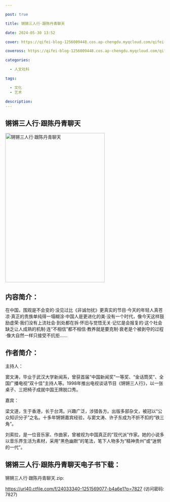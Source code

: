 ```yaml
---

post: true

title: 锵锵三人行·跟陈丹青聊天

date: 2024-05-30 13:52

cover: https://qifei-blog-1256009448.cos.ap-chengdu.myqcloud.com/qifei-blog/s8890250.jpg

coveross: https://qifei-blog-1256009448.cos.ap-chengdu.myqcloud.com/qifei-blog/s8890250.jpg

categories:

  - 人文社科

tags:

  - 文化
  - 艺术

description:
---
```


## 锵锵三人行·跟陈丹青聊天

<img alt="锵锵三人行·跟陈丹青聊天" class="aligncenter loading" data-was-processed="true" decoding="async" fetchpriority="high" height="471" src="https://qifei-blog-1256009448.cos.ap-chengdu.myqcloud.com/qifei-blog/s8890250.jpg" style="cursor: zoom-in;" width="314"/>

## 内容简介：

在中国，围观是不会变的·没见过比《非诚勿扰》更真实的节目·今天的年轻人真苍凉·真正的贵族单纯得一塌糊涂·中国人是更进化的美·没有一个时代，像今天这样鼓励虚荣·我们没有上流社会·到处都在拆·怀旧与觉悟无关·记忆是会报复的·这个社会缺乏让人成熟的机制·连“不相信”都不相信·教养就是要克制·衰老是个被剥夺的过程·像大自然一样只接受不抗拒……

## 作者简介：

主持人：

窦文涛，毕业于武汉大学新闻系，曾获首届“中国新闻奖”一等奖、“金话筒奖”、全国广播电视“双十佳”主持人等。1998年推出电视谈话节目《锵锵三人行》，以一张桌子、三把椅子成就中国王牌脱口秀。

嘉宾：

梁文道，生于香港，长于台湾。兴趣广泛，涉猎各方。出版多部杂文，被冠以“公众知识分子”之名。十多年锵锵嘉宾经验，与窦文涛、许子东成为不折不扣的“铁三角”。

刘索拉，是一位音乐家、作曲家，曾被视为中国真正的“现代派”作家。她的小说多以音乐界生活为素材，采用“黑色幽默”的笔法，笔下人物多为“精神贵州”或“迷惘的一代”。

## 锵锵三人行·跟陈丹青聊天电子书下载：

锵锵三人行·跟陈丹青聊天.zip: 

https://url40.ctfile.com/f/24033340-1251569077-b4a6e1?p=7827 (访问密码: 7827)
